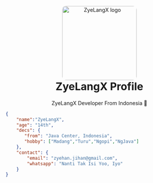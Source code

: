 <p align="center" style="margin-bottom: 0px !important;">
  <img width="200" style="border-radius: 10px;" src="https://1.bp.blogspot.com/ogw/AOLn63HfseTfxclrtT2H0bH-Kkiq3bV2FEcRCquc-xGO=w790-h790" alt="ZyeLangX logo" align="center">
</p>
<h1 align="center" style="margin-top: 0px;">ZyeLangX Profile</h1>

<div align="center">
<p> ZyeLangX Developer From Indonesia 🗿</p>
</div>

```json
{
    "name":"ZyeLangX",
    "age": "14th",
    "decs": {
       "from": "Java Center, Indonesia",
       "hobby": ["Madang","Turu","Ngopi","NgJava"]
    },
    "contact": {
        "email": "zyehan.jihan@gmail.com",
        "whatsapp": "Nanti Tak Isi Yoo, Iyo"
    }
}
```
